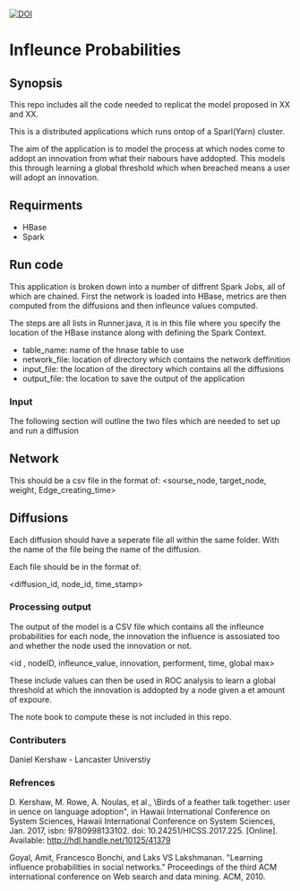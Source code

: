 [![DOI](https://zenodo.org/badge/128926599.svg)](https://zenodo.org/badge/latestdoi/128926599)

# Infleunce Probabilities

## Synopsis

This repo includes all the code needed to replicat the model proposed in XX and XX. 

This is a distributed applications which runs ontop of a Sparl(Yarn) cluster. 

The aim of the application is to model the process at which nodes come to addopt an innovation from what their nabours have addopted. This models this through learning a global threshold which when breached means a user will adopt an innovation. 

## Requirments

- HBase
- Spark

## Run code

This application is broken down into a number of diffrent Spark Jobs, all of which are chained. First the network is loaded into HBase, metrics are then computed from the diffusions and then infleunce values computed. 

The steps are all lists in Runner.java, it is in this file where you specify the location of the HBase instance along with defining the Spark Context.

- table_name: name of the hnase table to use
- network_file: location of directory which contains the network deffinition
- input_file: the location of the directory which contains all the diffusions
- output_file: the location to save the output of the application

### Input

The following section will outline the two files which are needed to set up and run a diffusion

## Network

This should be a csv file in the format of:
<sourse_node, target_node, weight, Edge_creating_time>

## Diffusions 

Each diffusion should have a seperate file all within the same folder. With the name of the file being the name of the diffusion.

Each file should be in the format of:

<diffusion_id, node_id, time_stamp>


### Processing output 

The output of the model is a CSV file which contains all the infleunce probabilities for each node, the innovation the influence is assosiated too and whether the node used the innovation or not. 

<id , nodeID, infleunce_value, innovation, performent, time, global max>

These include values can then be used in ROC analysis to learn a global threshold at which the innovation is addopted by a node given a et amount of expoure. 

The note book to compute these is not included in this repo. 

### Contributers

Daniel Kershaw - Lancaster Universtiy

### Refrences

D. Kershaw, M. Rowe, A. Noulas, et al., \Birds of a feather talk together: user in
uence on
language adoption", in Hawaii International Conference on System Sciences, Hawaii International
Conference on System Sciences, Jan. 2017, isbn: 9780998133102. doi: 10.24251/HICSS.2017.225.
[Online]. Available: http://hdl.handle.net/10125/41379

Goyal, Amit, Francesco Bonchi, and Laks VS Lakshmanan. "Learning influence probabilities in social networks." Proceedings of the third ACM international conference on Web search and data mining. ACM, 2010.